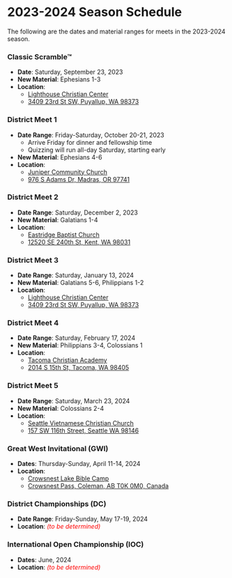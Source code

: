 # 2023-2024 Season Schedule

The following are the dates and material ranges for meets in the 2023-2024 season.

### Classic Scramble™

- **Date**: Saturday, September 23, 2023
- **New Material**: Ephesians 1-3
- **Location**:
    - [Lighthouse Christian Center](http://www.lighthousehome.org)
    - [3409 23rd St SW, Puyallup, WA 98373](https://www.google.com/maps/dir//Lighthouse+Christian+Center,+3409+23rd+St+SW,+Puyallup,+WA+98373)

### District Meet 1

- **Date Range**: Friday-Saturday, October 20-21, 2023
    - Arrive Friday for dinner and fellowship time
    - Quizzing will run all-day Saturday, starting early
- **New Material**: Ephesians 4-6
- **Location**:
    - [Juniper Community Church](https://www.junipercc.com)
    - [976 S Adams Dr, Madras, OR 97741](https://www.google.com/maps/dir//976+S+Adams+Dr,+Madras,+OR+97741)

### District Meet 2

- **Date Range**: Saturday, December 2, 2023
- **New Material**: Galatians 1-4
- **Location**:
    - [Eastridge Baptist Church](https://www.eastridgebaptist.org)
    - [12520 SE 240th St, Kent, WA 98031](https://www.google.com/maps/dir//12520+SE+240th+St,+Kent,+WA+98031)

### District Meet 3

- **Date Range**: Saturday, January 13, 2024
- **New Material**: Galatians 5-6, Philippians 1-2
- **Location**:
    - [Lighthouse Christian Center](http://www.lighthousehome.org)
    - [3409 23rd St SW, Puyallup, WA 98373](https://www.google.com/maps/dir//Lighthouse+Christian+Center,+3409+23rd+St+SW,+Puyallup,+WA+98373)

### District Meet 4

- **Date Range**: Saturday, February 17, 2024
- **New Material**: Philippians 3-4, Colossians 1
- **Location**:
    - [Tacoma Christian Academy](https://tcak12.com)
    - [2014 S 15th St, Tacoma, WA 98405](https://www.google.com/maps/dir//2014+S+15th+St,+Tacoma,+WA+98405)

### District Meet 5

- **Date Range**: Saturday, March 23, 2024
- **New Material**: Colossians 2-4
- **Location**:
    - [Seattle Vietnamese Christian Church](https://httlseattle.org)
    - [157 SW 116th Street, Seattle WA 98146](https://www.google.com/maps/dir//Seattle+Vietnamese+Christian+Church,+157+SW+116th+Street,+Seattle+WA+98146)

### Great West Invitational (GWI)

- **Dates**: Thursday-Sunday, April 11-14, 2024
- **Location**:
    - [Crowsnest Lake Bible Camp](https://www.crowcamp.ca/)
    - [Crowsnest Pass, Coleman, AB T0K 0M0, Canada](https://www.google.com/maps/dir//Crowsnest+Lake+Bible+Camp/@49.6255545,-114.661002,17z)

### District Championships (DC)

- **Date Range**: Friday-Sunday, May 17-19, 2024
- **Location**: <span style="color: red">*(to be determined)*</span>

### International Open Championship (IOC)

- **Dates**: June, 2024
- **Location**: <span style="color: red">*(to be determined)*</span>
